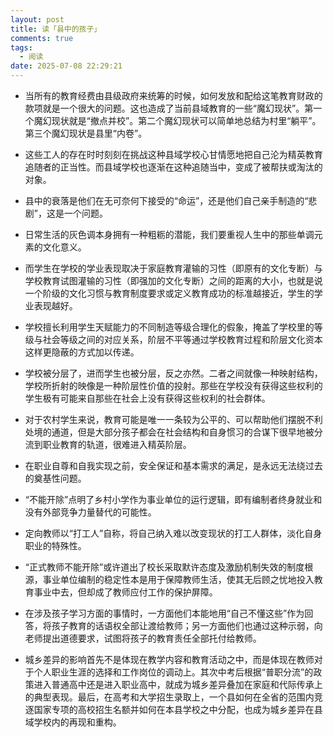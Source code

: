 ```yaml
---
layout: post
title: 读「县中的孩子」
comments: true
tags:
  - 阅读
date: 2025-07-08 22:29:21
---
```

- 当所有的教育经费由县级政府来统筹的时候，如何发放和配给这笔教育财政的款项就是一个很大的问题。这也造成了当前县域教育的一些“魔幻现状”。第一个魔幻现状就是“撤点并校”。第二个魔幻现状可以简单地总结为村里“躺平”。第三个魔幻现状是县里“内卷”。
<!--more-->

- 这些工人的存在时时刻刻在挑战这种县域学校心甘情愿地把自己沦为精英教育追随者的正当性。而县域学校也逐渐在这种追随当中，变成了被帮扶或淘汰的对象。

- 县中的衰落是他们在无可奈何下接受的“命运”，还是他们自己亲手制造的“悲剧”，这是一个问题。

- 日常生活的灰色调本身拥有一种粗粝的潜能，我们要重视人生中的那些单调元素的文化意义。

- 而学生在学校的学业表现取决于家庭教育灌输的习性（即原有的文化专断）与学校教育试图灌输的习性（即强加的文化专断）之间的距离的大小，也就是说一个阶级的文化习惯与教育制度要求或定义教育成功的标准越接近，学生的学业表现越好。

- 学校擅长利用学生天赋能力的不同制造等级合理化的假象，掩盖了学校里的等级与社会等级之间的对应关系，阶层不平等通过学校教育过程和阶层文化资本这样更隐蔽的方式加以传递。

- 学校被分层了，进而学生也被分层，反之亦然。二者之间就像一种映射结构，学校所折射的映像是一种阶层性价值的投射。那些在学校没有获得这些权利的学生极有可能来自那些在社会上没有获得这些权利的社会群体。

- 对于农村学生来说，教育可能是唯一一条较为公平的、可以帮助他们摆脱不利处境的通道，但是大部分孩子都会在社会结构和自身惯习的合谋下很早地被分流到职业教育的轨道，很难进入精英阶层。

- 在职业自尊和自我实现之前，安全保证和基本需求的满足，是永远无法绕过去的奠基性问题。

- “不能开除”点明了乡村小学作为事业单位的运行逻辑，即有编制者终身就业和没有外部竞争力量替代的可能性。

- 定向教师以“打工人”自称，将自己纳入难以改变现状的打工人群体，淡化自身职业的特殊性。

- “正式教师不能开除”或许道出了校长采取默许态度及激励机制失效的制度根源，事业单位编制的稳定性本是用于保障教师生活，使其无后顾之忧地投入教育事业中去，但却成了教师应付工作的保护屏障。

- 在涉及孩子学习方面的事情时，一方面他们本能地用“自己不懂这些”作为回答，将孩子教育的话语权全部让渡给教师；另一方面他们也通过这种示弱，向老师提出道德要求，试图将孩子的教育责任全部托付给教师。

- 城乡差异的影响首先不是体现在教学内容和教育活动之中，而是体现在教师对于个人职业生涯的选择和工作岗位的调动上。其次中考后根据“普职分流”的政策进入普通高中还是进入职业高中，就成为城乡差异叠加在家庭和代际传承上的典型表现。最后，在高考和大学招生录取上，一个县如何在全省的范围内竞逐国家专项的高校招生名额并如何在本县学校之中分配，也成为城乡差异在县域学校内的再现和重构。
